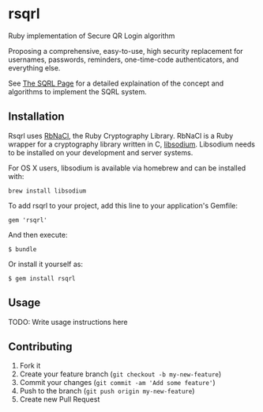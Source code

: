 # rsqrl

Ruby implementation of Secure QR Login algorithm

Proposing a comprehensive, easy-to-use, high security replacement for usernames, passwords, reminders, one-time-code authenticators, and everything else.

See [The SQRL Page](https://www.grc.com/sqrl/sqrl.htm) for a detailed explaination of the concept and algorithms to implement the SQRL system.

## Installation

Rsqrl uses [RbNaCl](https://github.com/cryptosphere/rbnacl), the Ruby Cryptography Library. RbNaCl is a Ruby wrapper for a cryptography library written in C, [libsodium](https://github.com/jedisct1/libsodium). Libsodium needs to be installed on your development and server systems.

For OS X users, libsodium is available via homebrew and can be installed with:

    brew install libsodium

To add rsqrl to your project, add this line to your application's Gemfile:

    gem 'rsqrl'

And then execute:

    $ bundle

Or install it yourself as:

    $ gem install rsqrl

## Usage

TODO: Write usage instructions here

## Contributing

1. Fork it
2. Create your feature branch (`git checkout -b my-new-feature`)
3. Commit your changes (`git commit -am 'Add some feature'`)
4. Push to the branch (`git push origin my-new-feature`)
5. Create new Pull Request
